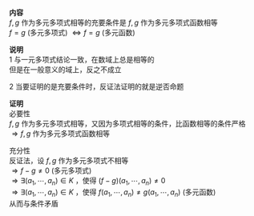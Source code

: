 **内容**  
 $f,g$ 作为多元多项式相等的充要条件是 $f,g$ 作为多元多项式函数相等  
 $f=g$ (多元多项式) $\Leftrightarrow f=g$ (多元函数)  
  
**说明**  
1 与一元多项式结论一致，在数域上总是相等的  
  但是在一般意义的域上，反之不成立  
  
2 当要证明的是充要条件时，反证法证明的就是逆否命题  
  
**证明**  
必要性  
 $f,g$ 作为多元多项式相等，又因为多项式相等的条件，比函数相等的条件严格  
 $\Rightarrow f,g$ 作为多元多项式函数相等  
  
充分性  
反证法，设 $f,g$ 作为多元多项式不相等  
 $\Rightarrow f-g\neq0$ (多元多项式)  
 $\Rightarrow\exists(a_1,\cdots,a_n)\in K$ ，使得 $(f-g)(a_1,\cdots,a_n)\neq0$   
 $\Rightarrow\exists(a_1,\cdots,a_n)\in K$ ，使得 $f(a_1,\cdots,a_n)\neq g(a_1,\cdots,a_n)$ (多元函数)  
从而与条件矛盾  
